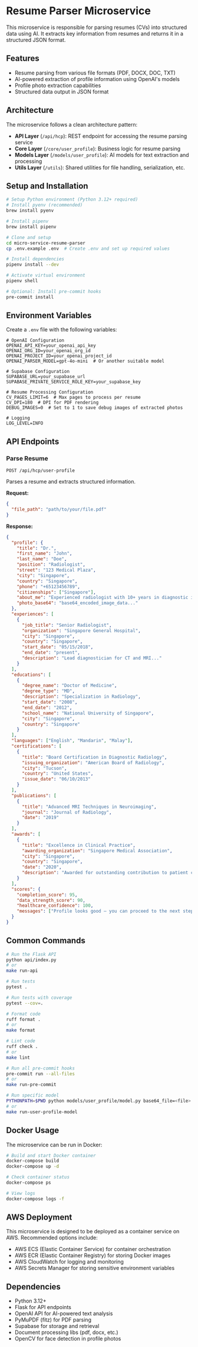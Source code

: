 # Resume Parser Microservice

This microservice is responsible for parsing resumes (CVs) into structured data using AI. It extracts key information from resumes and returns it in a structured JSON format.

## Features

- Resume parsing from various file formats (PDF, DOCX, DOC, TXT)
- AI-powered extraction of profile information using OpenAI's models
- Profile photo extraction capabilities
- Structured data output in JSON format

## Architecture

The microservice follows a clean architecture pattern:

- **API Layer** (`/api/hcp`): REST endpoint for accessing the resume parsing service
- **Core Layer** (`/core/user_profile`): Business logic for resume parsing
- **Models Layer** (`/models/user_profile`): AI models for text extraction and processing
- **Utils Layer** (`/utils`): Shared utilities for file handling, serialization, etc.

## Setup and Installation

```bash
# Setup Python environment (Python 3.12+ required)
# Install pyenv (recommended)
brew install pyenv

# Install pipenv
brew install pipenv

# Clone and setup
cd micro-service-resume-parser
cp .env.example .env  # Create .env and set up required values

# Install dependencies
pipenv install --dev

# Activate virtual environment
pipenv shell

# Optional: Install pre-commit hooks
pre-commit install
```

## Environment Variables

Create a `.env` file with the following variables:

```
# OpenAI Configuration
OPENAI_API_KEY=your_openai_api_key
OPENAI_ORG_ID=your_openai_org_id
OPENAI_PROJECT_ID=your_openai_project_id
OPENAI_PARSER_MODEL=gpt-4o-mini  # Or another suitable model

# Supabase Configuration
SUPABASE_URL=your_supabase_url
SUPABASE_PRIVATE_SERVICE_ROLE_KEY=your_supabase_key

# Resume Processing Configuration
CV_PAGES_LIMIT=6  # Max pages to process per resume
CV_DPI=180  # DPI for PDF rendering
DEBUG_IMAGES=0  # Set to 1 to save debug images of extracted photos

# Logging
LOG_LEVEL=INFO
```

## API Endpoints

### Parse Resume

```
POST /api/hcp/user-profile
```

Parses a resume and extracts structured information.

**Request:**
```json
{
  "file_path": "path/to/your/file.pdf"
}
```

**Response:**
```json
{
  "profile": {
    "title": "Dr.",
    "first_name": "John",
    "last_name": "Doe",
    "position": "Radiologist",
    "street": "123 Medical Plaza",
    "city": "Singapore",
    "country": "Singapore",
    "phone": "+65123456789",
    "citizenships": ["Singapore"],
    "about_me": "Experienced radiologist with 10+ years in diagnostic imaging...",
    "photo_base64": "base64_encoded_image_data..."
  },
  "experiences": [
    {
      "job_title": "Senior Radiologist",
      "organization": "Singapore General Hospital",
      "city": "Singapore",
      "country": "Singapore",
      "start_date": "05/15/2018",
      "end_date": "present",
      "description": "Lead diagnostician for CT and MRI..."
    }
  ],
  "educations": [
    {
      "degree_name": "Doctor of Medicine",
      "degree_type": "MD",
      "description": "Specialization in Radiology",
      "start_date": "2008",
      "end_date": "2012",
      "school_name": "National University of Singapore",
      "city": "Singapore",
      "country": "Singapore"
    }
  ],
  "languages": ["English", "Mandarin", "Malay"],
  "certifications": [
    {
      "title": "Board Certification in Diagnostic Radiology",
      "issuing_organization": "American Board of Radiology",
      "city": "Tucson",
      "country": "United States",
      "issue_date": "06/10/2013"
    }
  ],
  "publications": [
    {
      "title": "Advanced MRI Techniques in Neuroimaging",
      "journal": "Journal of Radiology",
      "date": "2019"
    }
  ],
  "awards": [
    {
      "title": "Excellence in Clinical Practice",
      "awarding_organization": "Singapore Medical Association",
      "city": "Singapore",
      "country": "Singapore",
      "date": "2020",
      "description": "Awarded for outstanding contribution to patient care"
    }
  ],
  "scores": {
    "completion_score": 95,
    "data_strength_score": 90,
    "healthcare_confidence": 100,
    "messages": ["Profile looks good — you can proceed to the next step."]
  }
}
```

## Common Commands

```bash
# Run the Flask API
python api/index.py
# or
make run-api

# Run tests
pytest .

# Run tests with coverage
pytest --cov=.

# Format code
ruff format .
# or
make format

# Lint code
ruff check .
# or
make lint

# Run all pre-commit hooks
pre-commit run --all-files
# or
make run-pre-commit

# Run specific model
PYTHONPATH=$PWD python models/user_profile/model.py base64_file=<file>
# or
make run-user-profile-model
```

## Docker Usage

The microservice can be run in Docker:

```bash
# Build and start Docker container
docker-compose build
docker-compose up -d

# Check container status
docker-compose ps

# View logs
docker-compose logs -f
```

## AWS Deployment

This microservice is designed to be deployed as a container service on AWS. Recommended options include:

- AWS ECS (Elastic Container Service) for container orchestration
- AWS ECR (Elastic Container Registry) for storing Docker images
- AWS CloudWatch for logging and monitoring
- AWS Secrets Manager for storing sensitive environment variables

## Dependencies

- Python 3.12+
- Flask for API endpoints
- OpenAI API for AI-powered text analysis
- PyMuPDF (fitz) for PDF parsing 
- Supabase for storage and retrieval
- Document processing libs (pdf, docx, etc.)
- OpenCV for face detection in profile photos
